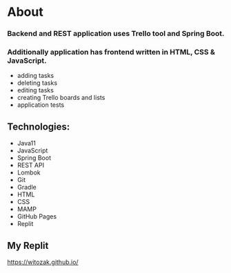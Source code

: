 # About

### Backend and REST application uses Trello tool and Spring Boot.

### Additionally application has frontend written in HTML, CSS & JavaScript.

* adding tasks
* deleting tasks
* editing tasks
* creating Trello boards and lists
* application tests

## Technologies:
* Java11
* JavaScript
* Spring Boot
* REST API
* Lombok
* Git
* Gradle
* HTML
* CSS
* MAMP
* GitHub Pages
* Replit

## My Replit
https://witozak.github.io/

